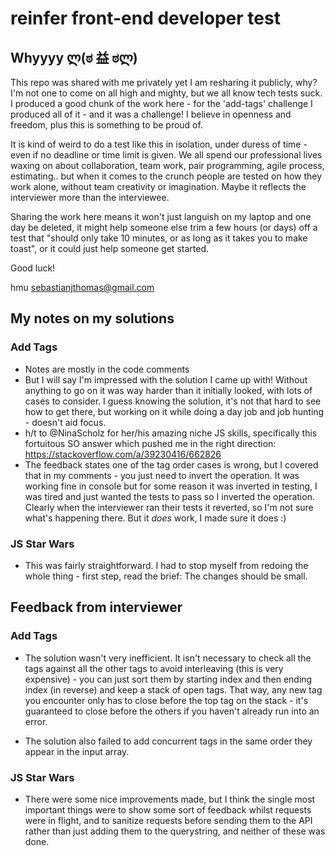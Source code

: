 # reinfer front-end developer test

## Whyyyy ლ(ಠ 益 ಠლ)

This repo was shared with me privately yet I am resharing it publicly, why? I'm not one to come on all high and mighty, but we all know tech tests suck. I produced a good chunk of the work here - for the 'add-tags' challenge I produced all of it - and it was a challenge! I believe in openness and freedom, plus this is something to be proud of.

It is kind of weird to do a test like this in isolation, under duress of time - even if no deadline or time limit is given. We all spend our professional lives waxing on about collaboration, team work, pair programming, agile process, estimating.. but when it comes to the crunch people are tested on how they work alone, without team creativity or imagination. Maybe it reflects the interviewer more than the interviewee.

Sharing the work here means it won't just languish on my laptop and one day be deleted, it might help someone else trim a few hours (or days) off a test that "should only take 10 minutes, or as long as it takes you to make toast", or it could just help someone get started.

Good luck!

hmu
sebastianjthomas@gmail.com

## My notes on my solutions

### Add Tags

- Notes are mostly in the code comments
- But I will say I'm impressed with the solution I came up with! Without anything to go on it was way harder than it initially looked, with lots of cases to consider. I guess knowing the solution, it's not that hard to see how to get there, but working on it while doing a day job and job hunting - doesn't aid focus.
- h/t to @NinaScholz for her/his amazing niche JS skills, specifically this fortuitous SO answer which pushed me in the right direction:
  https://stackoverflow.com/a/39230416/662826
- The feedback states one of the tag order cases is wrong, but I covered that in my comments - you just need to invert the operation. It was working fine in console but for some reason it was inverted in testing, I was tired and just wanted the tests to pass so I inverted the operation. Clearly when the interviewer ran their tests it reverted, so I'm not sure what's happening there. But it _does_ work, I made sure it does :)

### JS Star Wars

- This was fairly straightforward. I had to stop myself from redoing the whole thing - first step, read the brief: The changes should be small.

## Feedback from interviewer

### Add Tags

- The solution wasn't very inefficient. It isn't necessary to check all the tags against all the other tags to avoid interleaving (this is very expensive) - you can just sort them by starting index and then ending index (in reverse) and keep a stack of open tags. That way, any new tag you encounter only has to close before the top tag on the stack - it's guaranteed to close before the others if you haven't already run into an error.

- The solution also failed to add concurrent tags in the same order they appear in the input array.

### JS Star Wars

- There were some nice improvements made, but I think the single most important things were to show some sort of feedback whilst requests were in flight, and to sanitize requests before sending them to the API rather than just adding them to the querystring, and neither of these was done.
